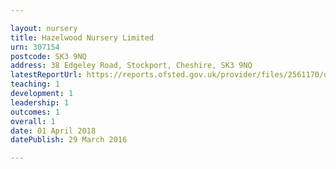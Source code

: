 ```yaml
---

layout: nursery
title: Hazelwood Nursery Limited
urn: 307154
postcode: SK3 9NQ
address: 38 Edgeley Road, Stockport, Cheshire, SK3 9NQ
latestReportUrl: https://reports.ofsted.gov.uk/provider/files/2561170/urn/307154.pdf
teaching: 1
development: 1
leadership: 1
outcomes: 1
overall: 1
date: 01 April 2018 
datePublish: 29 March 2016

---
```

